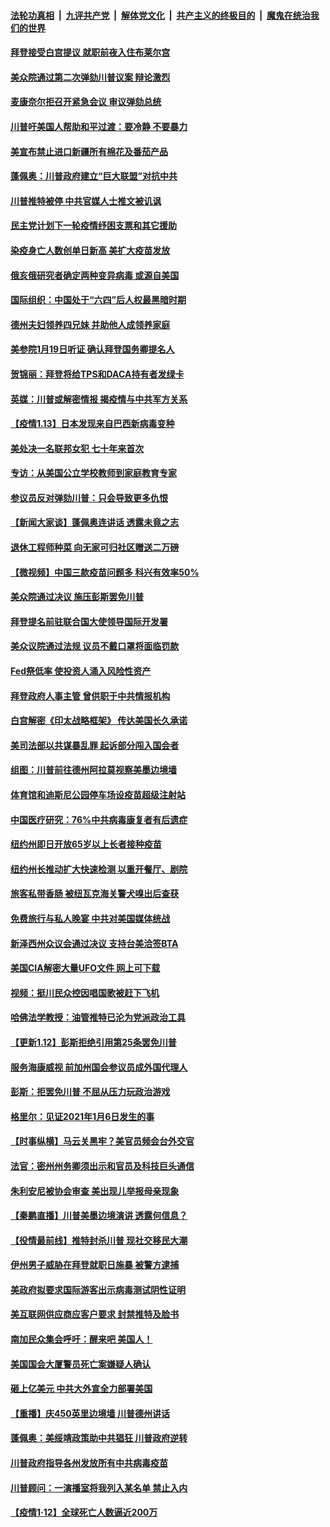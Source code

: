 

####  [法轮功真相](../../../../basic/blob/master/README.md?t=01140901) &nbsp;|&nbsp; [九评共产党](../../../../9ping.md/blob/master/README.md?t=01140901) &nbsp;|&nbsp; [解体党文化](../../../../jtdwh.md/blob/master/README.md?t=01140901)  &nbsp;|&nbsp; [共产主义的终极目的](../../../../gczydzjmd.md/blob/master/README.md?t=01140901) &nbsp;|&nbsp; [魔鬼在统治我们的世界](../../../../mgztzwmdsj.md/blob/master/README.md?t=01140901) 

#### [拜登接受白宫提议 就职前夜入住布莱尔宫](../pages/nsc412/n12686295.md?t=01140901) 

#### [美众院通过第二次弹劾川普议案 辩论激烈](../pages/nsc412/n12686298.md?t=01140901) 

#### [麦康奈尔拒召开紧急会议 审议弹劾总统](../pages/nsc412/n12686236.md?t=01140901) 

#### [川普吁美国人帮助和平过渡：要冷静 不要暴力](../pages/nsc412/n12686242.md?t=01140901) 

#### [美宣布禁止进口新疆所有棉花及番茄产品](../pages/nsc412/n12686056.md?t=01140901) 

#### [蓬佩奥：川普政府建立“巨大联盟”对抗中共](../pages/nsc412/n12684543.md?t=01140901) 

#### [川普推特被停 中共官媒人士推文被讥讽](../pages/nsc412/n12685994.md?t=01140901) 

#### [民主党计划下一轮疫情纾困支票和其它援助](../pages/nsc412/n12686114.md?t=01140901) 

#### [染疫身亡人数创单日新高 美扩大疫苗发放](../pages/nsc412/n12685978.md?t=01140901) 

#### [俄亥俄研究者确定两种变异病毒 或源自美国](../pages/nsc412/n12685926.md?t=01140901) 

#### [国际组织：中国处于“六四”后人权最黑暗时期](../pages/nsc412/n12685990.md?t=01140901) 

#### [德州夫妇领养四兄妹 并助他人成领养家庭](../pages/nsc412/n12685681.md?t=01140901) 

#### [美参院1月19日听证 确认拜登国务卿提名人](../pages/nsc412/n12685711.md?t=01140901) 

#### [贺锦丽：拜登将给TPS和DACA持有者发绿卡](../pages/nsc412/n12685892.md?t=01140901) 

#### [英媒：川普或解密情报 揭疫情与中共军方关系](../pages/nsc412/n12685885.md?t=01140901) 

#### [【疫情1.13】日本发现来自巴西新病毒变种](../pages/nsc412/n12685206.md?t=01140901) 

#### [美处决一名联邦女犯 七十年来首次](../pages/nsc412/n12685686.md?t=01140901) 

#### [专访：从美国公立学校教师到家庭教育专家](../pages/nsc412/n12685663.md?t=01140901) 

#### [参议员反对弹劾川普：只会导致更多仇恨](../pages/nsc412/n12685716.md?t=01140901) 

#### [【新闻大家谈】蓬佩奥连讲话 透露未竟之志](../pages/nsc412/n12685673.md?t=01140901) 

#### [退休工程师种菜 向无家可归社区赠送二万磅](../pages/nsc412/n12685633.md?t=01140901) 

#### [【微视频】中国三款疫苗问题多 科兴有效率50%](../pages/nsc412/n12685538.md?t=01140901) 

#### [美众院通过决议 施压彭斯罢免川普](../pages/nsc412/n12685650.md?t=01140901) 

#### [拜登提名前驻联合国大使领导国际开发署](../pages/nsc412/n12685542.md?t=01140901) 

#### [美众议院通过法规 议员不戴口罩将面临罚款](../pages/nsc412/n12685546.md?t=01140901) 

#### [Fed祭低率 使投资人涌入风险性资产](../pages/nsc412/n12685487.md?t=01140901) 

#### [拜登政府人事主管 曾供职于中共情报机构](../pages/nsc412/n12685345.md?t=01140901) 

#### [白宫解密《印太战略框架》 传达美国长久承诺](../pages/nsc412/n12685318.md?t=01140901) 

#### [美司法部以共谋暴乱罪 起诉部分闯入国会者](../pages/nsc412/n12685071.md?t=01140901) 

#### [组图：川普前往德州阿拉莫视察美墨边境墙](../pages/nsc412/n12684918.md?t=01140901) 

#### [体育馆和迪斯尼公园停车场设疫苗超级注射站](../pages/nsc412/n12684860.md?t=01140901) 

#### [中国医疗研究：76%中共病毒康复者有后遗症](../pages/nsc412/n12684646.md?t=01140901) 

#### [纽约州即日开放65岁以上长者接种疫苗](../pages/nsc412/n12684653.md?t=01140901) 

#### [纽约州长推动扩大快速检测 以重开餐厅、剧院](../pages/nsc412/n12684648.md?t=01140901) 

#### [旅客私带香肠 被纽瓦克海关警犬嗅出后查获](../pages/nsc412/n12684051.md?t=01140901) 

#### [免费旅行与私人晚宴 中共对美国媒体统战](../pages/nsc412/n12684611.md?t=01140901) 

#### [新泽西州众议会通过决议 支持台美洽签BTA](../pages/nsc412/n12684437.md?t=01140901) 

#### [美国CIA解密大量UFO文件 网上可下载](../pages/nsc412/n12684593.md?t=01140901) 

#### [视频：挺川民众控因唱国歌被赶下飞机](../pages/nsc412/n12684362.md?t=01140901) 

#### [哈佛法学教授：油管推特已沦为党派政治工具](../pages/nsc412/n12684355.md?t=01140901) 

#### [【更新1.12】彭斯拒绝引用第25条罢免川普](../pages/nsc412/n12682075.md?t=01140901) 

#### [服务海康威视 前加州国会参议员成外国代理人](../pages/nsc412/n12684344.md?t=01140901) 

#### [彭斯：拒罢免川普 不屈从压力玩政治游戏](../pages/nsc412/n12684330.md?t=01140901) 

#### [格里尔：见证2021年1月6日发生的事](../pages/nsc412/n12684284.md?t=01140901) 

#### [【时事纵横】马云关黑牢？美官员频会台外交官](../pages/nsc412/n12684087.md?t=01140901) 

#### [法官：密州州务卿须出示和官员及科技巨头通信](../pages/nsc412/n12683723.md?t=01140901) 

#### [朱利安尼被协会审查 美出现儿举报母亲现象](../pages/nsc412/n12684056.md?t=01140901) 

#### [【秦鹏直播】川普美墨边境演讲 透露何信息？](../pages/nsc412/n12684132.md?t=01140901) 

#### [【役情最前线】推特封杀川普 现社交移民大潮](../pages/nsc412/n12683711.md?t=01140901) 

#### [伊州男子威胁在拜登就职日施暴 被警方逮捕](../pages/nsc412/n12683947.md?t=01140901) 

#### [美政府拟要求国际游客出示病毒测试阴性证明](../pages/nsc412/n12683899.md?t=01140901) 

#### [美互联网供应商应客户要求 封禁推特及脸书](../pages/nsc412/n12683804.md?t=01140901) 

#### [南加民众集会呼吁：醒来吧 美国人！](../pages/nsc412/n12682575.md?t=01140901) 

#### [美国国会大厦警员死亡案嫌疑人确认](../pages/nsc412/n12683934.md?t=01140901) 

#### [砸上亿美元 中共大外宣全力部署美国](../pages/nsc412/n12682358.md?t=01140901) 

#### [【重播】庆450英里边境墙 川普德州讲话](../pages/nsc412/n12681395.md?t=01140901) 

#### [蓬佩奥：美绥靖政策助中共猖狂 川普政府逆转](../pages/nsc412/n12683813.md?t=01140901) 

#### [川普政府指导各州发放所有中共病毒疫苗](../pages/nsc412/n12683753.md?t=01140901) 

#### [川普顾问：一演播室将我列入某名单 禁止入内](../pages/nsc412/n12683710.md?t=01140901) 

#### [【疫情1·12】全球死亡人数逼近200万](../pages/nsc412/n12682885.md?t=01140901) 


